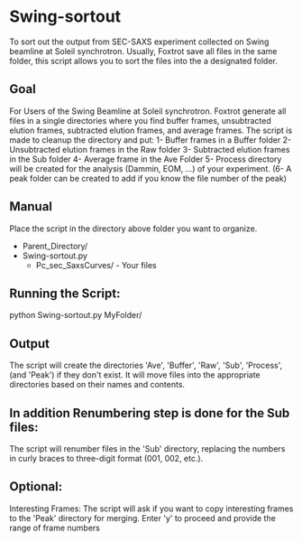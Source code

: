 # Swing-sortout
To sort out the output from SEC-SAXS experiment collected on Swing beamline at Soleil synchrotron.
Usually, Foxtrot save all files in the same folder, this script allows you to sort the files into the a designated folder.
## Goal 
For Users of the Swing Beamline at Soleil synchrotron. 
Foxtrot generate all files in a single directories where you find buffer frames, unsubtracted elution frames, subtracted elution frames, and average frames.
The script is made to cleanup the directory and put: 
1- Buffer frames in a Buffer folder 
2- Unsubtracted elution frames in the Raw folder 
3- Subtracted elution frames in the Sub folder 
4- Average frame in the Ave Folder 
5- Process directory will be created for the analysis (Dammin, EOM,  ...) of your experiment.
(6- A peak folder can be created to add if you know the file number of the peak) 
##  Manual 
Place the script in the directory above folder you want to organize.
  - Parent_Directory/ 
  - Swing-sortout.py
      - Pc_sec_SaxsCurves/
                 - Your files
## Running the Script:
 python Swing-sortout.py MyFolder/
## Output 
 The script will create the directories 'Ave', 'Buffer', 'Raw', 'Sub', 'Process', (and 'Peak') if they don't exist.
It will move files into the appropriate directories based on their names and contents.
## In addition Renumbering step is done for the Sub files:
The script will renumber files in the 'Sub' directory, replacing the numbers in curly braces to three-digit format (001, 002, etc.).
## Optional: 
Interesting Frames:
 The script will ask if you want to copy interesting frames to the 'Peak' directory for merging.
 Enter 'y' to proceed and provide the range of frame numbers

